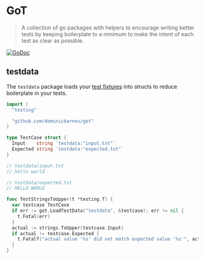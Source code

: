 # GoT

> A collection of go packages with helpers to encourage writing better tests by
> keeping boilerplate to a minimum to make the intent of each test as clear as
> possible.

[![GoDoc][godoc-badge]][godoc]


## testdata

The `testdata` package loads your [test fixtures][dave-cheney-test-fixtures]
into structs to reduce boilerplate in your tests.

```go
import (
  "testing"

  "github.com/dominicbarnes/got"
)

type TestCase struct {
  Input    string `testdata:"input.txt"`
  Expected string `testdata:"expected.txt"`
}

// testdata/input.txt
// hello world

// testdata/expected.txt
// HELLO WORLD

func TestStringsToUpper(t *testing.T) {
  var testcase TestCase
  if err := got.LoadTestData("testdata", &testcase); err != nil {
    t.Fatal(err)
  }
  actual := strings.ToUpper(testcase.Input)
  if actual != testcase.Expected {
    t.Fatalf("actual value '%s' did not match expected value '%s'", actual, expected)
  }
}
```


[dave-cheney-test-fixtures]: https://dave.cheney.net/2016/05/10/test-fixtures-in-go
[godoc]: https://godoc.org/github.com/dominicbarnes/got
[godoc-badge]: https://godoc.org/github.com/dominicbarnes/got?status.svg